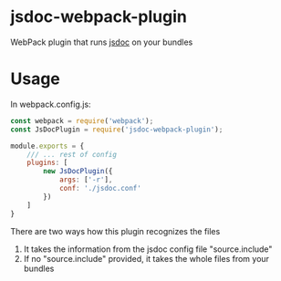 jsdoc-webpack-plugin
==========================

WebPack plugin that runs [jsdoc](http://usejsdoc.org/) on your bundles

# Usage
In webpack.config.js:
```javascript
const webpack = require('webpack');
const JsDocPlugin = require('jsdoc-webpack-plugin');

module.exports = {
    /// ... rest of config
    plugins: [
        new JsDocPlugin({
            args: ['-r'],
            conf: './jsdoc.conf'
        })
    ]
}

```

There are two ways how this plugin recognizes the files

1. It takes the information from the jsdoc config file "source.include"
2. If no "source.include" provided, it takes the whole files from your bundles
